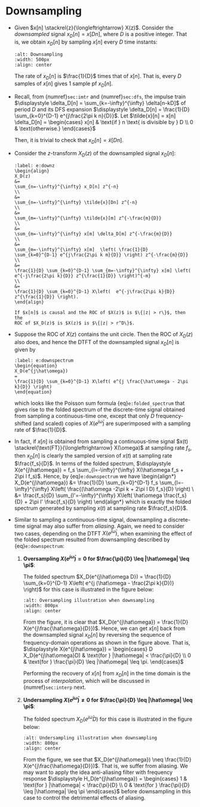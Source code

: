 # Downsampling
* Given $x[n] \stackrel{z}{\longleftrightarrow} X(z)$. Consider the
  *downsampled* signal $x_D[n] = x[Dn]$, where $D$ is a positive
  integer. That is, we obtain $x_D[n]$ by sampling $x[n]$ every $D$
  time instants: 
  ```{image} ../figs/downsample.jpg
  :alt: Downsampling
  :width: 500px
  :align: center
  ```
  The rate of $x_D[n]$ is $\frac{1}{D}$ times that of $x[n]$. That is,
  every $D$ samples of $x[n]$ gives $1$ sample pf $x_D[n]$.

* Recall, from {numref}`sec:imtr` and {numref}`sec:dfs`, the impulse
  train $\displaystyle \delta_D[n] = \sum_{k=-\infty}^{\infty}
  \delta[n-kD]$ of period $D$ and its DFS expansion $\displaystyle
  \delta_D[n] = \frac{1}{D} \sum_{k=0}^{D-1} e^{j\frac{2\pi k n}{D}}$. Let
  $\tilde{x}[n] = x[n] \delta_D[n] = \begin{cases}
  x[n] & \text{if } n \text{ is divisible by } D
  \\
  0 & \text{otherwise.}
  \end{cases}$ 
  
  Then, it is trivial to check that $x_D[n] = \tilde{x}[Dn]$.

* Consider the $z$-transform $X_D(z)$ of the downsampled signal $x_D[n]$:
  ```{math}
  :label: e:downz
  \begin{align}
  X_D(z)
  &= 
  \sum_{n=-\infty}^{\infty} x_D[n] z^{-n}
  \\
  &= 
  \sum_{n=-\infty}^{\infty} \tilde{x}[Dn] z^{-n}
  \\
  &= 
  \sum_{m=-\infty}^{\infty} \tilde{x}[m] z^{-\frac{m}{D}}
  \\
  &= 
  \sum_{m=-\infty}^{\infty} x[m] \delta_D[m] z^{-\frac{m}{D}}
  \\
  &=
  \sum_{m=-\infty}^{\infty} x[m]  \left( \frac{1}{D} 
  \sum_{k=0}^{D-1} e^{j\frac{2\pi k m}{D}} \right) z^{-\frac{m}{D}}
  \\
  &=
  \frac{1}{D} \sum_{k=0}^{D-1} \sum_{m=-\infty}^{\infty} x[m] \left(
  e^{-j\frac{2\pi k}{D}} z^{\frac{1}{D}} \right)^{-m}
  \\
  &=
  \frac{1}{D} \sum_{k=0}^{D-1} X\left(  e^{-j\frac{2\pi k}{D}}
  z^{\frac{1}{D}} \right).
  \end{align}
  ```
  ```{tip}
  If $x[n]$ is causal and the ROC of $X(z)$ is $\{|z| > r\}$, then the
  ROC of $X_D(z)$ is $X(z)$ is $\{|z| > r^D\}$.
  ```

* Suppose the ROC of $X(z)$ contains the unit circle. Then the ROC of
  $X_D(z)$ also does, and hence the DTFT of the downsampled signal
  $x_D[n]$ is given by
  ```{math}
  :label: e:downspectrum
  \begin{equation}
  X_D(e^{j\hat\omega}) 
  =
  \frac{1}{D} \sum_{k=0}^{D-1} X\left( e^{j \frac{\hat\omega - 2\pi
  k}{D}} \right)
  \end{equation}
  ```
  which looks like the Poisson sum formula {eq}`e:folded_spectrum`
  that gives rise to the folded spectrum of the discrete-time signal
  obtained from sampling a continuous-time one, except that only $D$
  frequency-shifted (and scaled) copies of $X(e^{j\hat\omega})$ are 
  superimposed with a sampling rate of $\frac{1}{D}$. 

* In fact, if $x[n]$ is obtained from sampling a continuous-time
  signal $x(t) \stackrel{\text{FT}}{\longleftrightarrow} X(\omega)$ at
  sampling rate $f_s$, then $x_D[n]$ is clearly the sampled version of
  $x(t)$ at sampling rate $\frac{f_s}{D}$. In terms of the folded
  spectrum, $\displaystyle X(e^{j\hat\omega}) = f_s
  \sum_{l=-\infty}^{\infty} X(\hat\omega f_s + 2\pi l f_s)$. Hence,
  by {eq}`e:downspectrum` we have
  \begin{align*}
  X_D(e^{j\hat\omega}) 
  &=
  \frac{1}{D} \sum_{k=0}^{D-1} f_s
  \sum_{l=-\infty}^{\infty} X\left(
  \frac{(\hat\omega -2\pi k + 2\pi l D) f_s}{D} \right)
  \\
  &=
  \frac{f_s}{D}  \sum_{l'=-\infty}^{\infty} X\left( 
  \hat\omega \frac{f_s}{D} + 2\pi l' \frac{f_s}{D} \right)
  \end{align*}
  which is exactly the folded spectrum generated by sampling $x(t)$ at
  sampling rate $\frac{f_s}{D}$.

* Similar to sampling a continuous-time signal, downsampling a
  discrete-time signal may also suffer from *aliasing*. Again, we need
  to consider two cases, depending on the DTFT $X(e^{j\hat\omega})$,
  when examining the effect of the folded spectrum resulted from
  downsampling described by {eq}`e:downspectrum`:
  1. **Oversampling $X(e^{j\hat\omega}) = 0$ for $\frac{\pi}{D}
     \leq |\hat\omega| \leq \pi$**:

     The folded spectrum $X_D(e^{j\hat\omega D}) = \frac{1}{D}
     \sum_{k=0}^{D-1} X\left( e^{j (\hat\omega - \frac{2\pi k}{D})}
     \right)$ for this case is illustrated in the figure below:
     ```{image} ../figs/Dover.jpg 
     :alt: Oversampling illustration when downsampling 
     :width: 800px 
     :align: center 
     ``` 
     From the figure, it is clear that $X_D(e^{j\hat\omega}) =
     \frac{1}{D} X(e^{j\frac{\hat\omega}{D}})$. Hence, we can get
     $x[n]$ back from the downsampled signal $x_D[n]$ by reversing the
     sequence of frequency-domain operations as shown in the figure
     above. That is, $\displaystyle  X(e^{j\hat\omega}) = \begin{cases}
     D X_D(e^{j\hat\omega}D) & \text{for } |\hat\omega| <
     \frac{\pi}{D} \\
     0  & \text{for } \frac{\pi}{D} \leq |\hat\omega| \leq \pi.
     \end{cases}$

     Performing the recovery of $x[n]$ from $x_D[n]$ in the time
     domain is the process of *interpolation*, which will be discussed
     in {numref}`sec:interp` next.

  2. **Undersampling $X(e^{j\hat\omega}) \neq 0$ for $\frac{\pi}{D}
     \leq |\hat\omega| \leq \pi$**:

     The folded spectrum $X_D(e^{j\hat\omega}D)$ for this case is 
     illustrated in the figure below:
     ```{image} ../figs/Dunder.jpg 
     :alt: Undersampling illustration when downsampling 
     :width: 800px 
     :align: center 
     ``` 
     From the figure, we see that $X_D(e^{j\hat\omega}) \neq
     \frac{1}{D} X(e^{j\frac{\hat\omega}{D}})$. That is, we suffer
     from aliasing. We may want to apply the idea anti-aliasing filter
     with frequency response $\displaystyle  H_D(e^{j\hat\omega}) = \begin{cases}
     1 & \text{for } |\hat\omega| < \frac{\pi}{D} \\
     0  & \text{for } \frac{\pi}{D} \leq |\hat\omega| \leq \pi
     \end{cases}$ before downsampling in this case to control the
     detrimental effects of aliasing.

